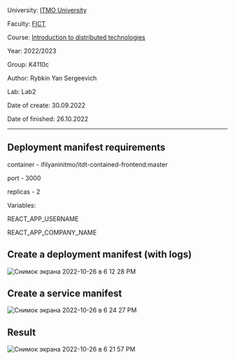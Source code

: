 University: [ITMO University](https://itmo.ru/ru/)

Faculty: [FICT](https://fict.itmo.ru)

Course: [Introduction to distributed technologies](https://github.com/itmo-ict-faculty/introduction-to-distributed-technologies)

Year: 2022/2023

Group: K4110c

Author: Rybkin Yan Sergeevich

Lab: Lab2

Date of create: 30.09.2022

Date of finished: 26.10.2022

---

## Deployment manifest requirements

container - ifilyaninitmo/itdt-contained-frontend:master

port - 3000

replicas - 2

Variables:

REACT_APP_USERNAME

REACT_APP_COMPANY_NAME

## Create a deployment manifest (with logs)

![Снимок экрана 2022-10-26 в 6 12 28 PM](https://user-images.githubusercontent.com/111576120/198065373-1118b35e-bb32-49b8-b699-8c3bc148ec67.png)

## Create a service manifest

![Снимок экрана 2022-10-26 в 6 24 27 PM](https://user-images.githubusercontent.com/111576120/198068603-a2351c5d-0581-4ae4-97a3-179dfc0b112d.png)

## Result

![Снимок экрана 2022-10-26 в 6 21 57 PM](https://user-images.githubusercontent.com/111576120/198068655-2ae9a9c5-55fb-4a5d-b015-feb3bd2ec265.png)


